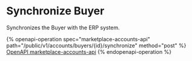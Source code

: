 # Synchronize Buyer

Synchronizes the Buyer with the ERP system.

{% openapi-operation spec="marketplace-accounts-api" path="/public/v1/accounts/buyers/{id}/synchronize" method="post" %}
[OpenAPI marketplace-accounts-api](https://nlpapp0760sda.blob.core.windows.net/public/openapi/marketplace-accounts.json)
{% endopenapi-operation %}
